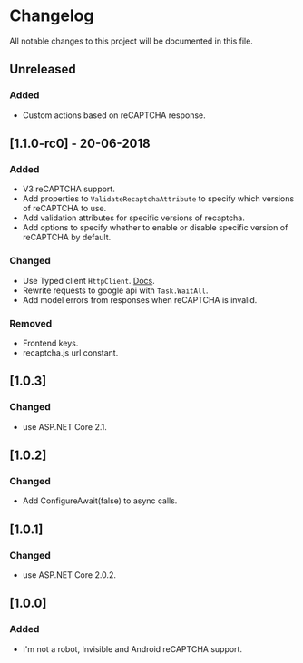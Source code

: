 # Changelog
All notable changes to this project will be documented in this file.

## Unreleased

### Added

- Custom actions based on reCAPTCHA response.

## [1.1.0-rc0] - 20-06-2018

### Added

- V3 reCAPTCHA support.
- Add properties to `ValidateRecaptchaAttribute` to specify which versions of reCAPTCHA to use.
- Add validation attributes for specific versions of recaptcha.
- Add options to specify whether to enable or disable specific version of reCAPTCHA by default.

### Changed

- Use Typed client `HttpClient`. [Docs](https://docs.microsoft.com/en-us/aspnet/core/fundamentals/http-requests?view=aspnetcore-2.1#typed-clients).
- Rewrite requests to google api with `Task.WaitAll`.
- Add model errors from responses when reCAPTCHA is invalid.

### Removed

- Frontend keys.
- recaptcha.js url constant.

## [1.0.3]

### Changed

- use ASP.NET Core 2.1.

## [1.0.2]

### Changed

- Add ConfigureAwait(false) to async calls.

## [1.0.1]

### Changed

- use ASP.NET Core 2.0.2.

## [1.0.0]

### Added

- I'm not a robot, Invisible and Android reCAPTCHA support.